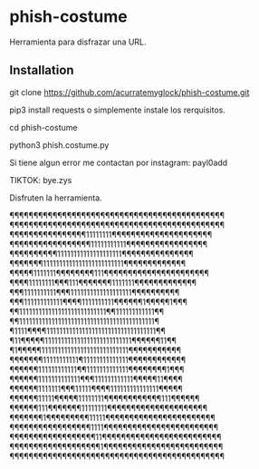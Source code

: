 # phish-costume
Herramienta para disfrazar una URL.





## Installation 


git clone https://github.com/acurratemyglock/phish-costume.git

pip3 install requests
o simplemente instale los rerquisitos.

cd phish-costume

python3 phish.costume.py


Si tiene algun error me contactan por instagram: payl0add

TIKTOK: bye.zys 

Disfruten la herramienta.


¶¶¶¶¶¶¶¶¶¶¶¶¶¶¶¶¶¶¶¶¶¶¶¶¶¶¶¶¶¶¶¶¶¶¶¶¶¶¶¶¶¶¶¶¶
¶¶¶¶¶¶¶¶¶¶¶¶¶¶¶¶¶¶¶¶¶¶¶¶¶¶¶¶¶¶¶¶¶¶¶¶¶¶¶¶¶¶¶¶¶
¶¶¶¶¶¶¶¶¶¶¶¶¶¶¶¶11111111¶¶¶¶¶¶¶¶¶¶¶¶¶¶¶¶¶¶¶¶¶
¶¶¶¶¶¶¶¶¶¶¶¶¶¶¶¶¶11111111111¶¶¶¶¶¶¶¶¶¶¶¶¶¶¶¶¶
¶¶¶¶¶¶¶¶¶¶11111111111111111111¶¶¶¶¶¶¶¶¶¶¶¶¶¶¶
¶¶¶¶¶¶¶1111111111111111111111111¶¶¶¶¶¶¶¶¶¶¶¶¶
¶¶¶¶¶1111111¶¶¶¶¶¶¶¶111¶¶¶¶¶¶¶¶¶¶¶¶¶¶¶¶¶¶¶¶¶¶
¶¶¶¶11111111¶¶¶111¶¶¶¶¶¶¶1111111¶¶¶¶¶¶¶¶¶¶¶¶¶
¶¶¶1111111111¶¶¶1111111111111111111¶¶¶¶¶¶¶¶¶¶
¶¶¶111111111111¶¶¶¶1111111111¶¶¶¶¶¶1¶¶¶¶¶1¶¶¶
¶¶111111111111111111111111111¶¶111111111111¶¶
¶¶111111111111111111111111111111111111111111¶
¶1111¶¶¶¶1111111111111111111111111111111111¶¶
¶11¶¶¶¶¶111111111111111111111111111¶¶¶¶¶¶11¶¶
¶1¶¶¶¶¶111111111111111111111111111¶¶¶¶¶¶¶¶¶¶¶
¶¶¶¶¶¶¶11111111111¶11111111111111¶¶¶¶¶¶¶¶¶¶¶¶
¶¶¶¶¶¶111111111111¶¶1111111111111¶¶¶¶¶¶¶¶1¶¶¶
¶¶¶¶¶¶1111111111111¶¶¶111111111111¶¶¶¶¶11¶¶¶¶
¶¶¶¶¶¶1111111¶¶¶11111¶¶¶¶111111111111111¶¶¶¶¶
¶¶¶¶¶¶11111¶¶¶¶¶11111111¶¶¶¶¶¶¶¶¶¶¶¶111¶¶¶¶¶¶
¶¶¶¶¶¶111¶¶¶¶¶¶¶11111111¶¶¶¶¶¶¶¶¶¶¶¶¶¶¶¶¶¶¶¶¶
¶¶¶¶¶¶¶1¶¶¶¶¶¶¶¶¶11111¶¶¶¶¶¶¶¶¶¶¶¶¶¶¶¶¶¶¶¶¶¶¶
¶¶¶¶¶¶¶¶¶¶¶¶¶¶¶¶¶1111¶¶¶¶¶¶¶¶¶¶¶¶¶¶¶¶¶¶¶¶¶¶¶¶
¶¶¶¶¶¶¶¶¶¶¶¶¶¶¶¶¶¶11¶¶¶¶¶¶¶¶¶¶¶¶¶¶¶¶¶¶¶¶¶¶¶¶¶
¶¶¶¶¶¶¶¶¶¶¶¶¶¶¶¶¶¶¶1¶¶¶¶¶¶¶¶¶¶¶¶¶¶¶¶¶¶¶¶¶¶¶¶¶
¶¶¶¶¶¶¶¶¶¶¶¶¶¶¶¶¶¶¶¶¶¶¶¶¶¶¶¶¶¶¶¶¶¶¶¶¶¶¶¶¶¶¶¶¶















